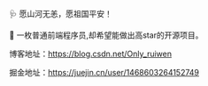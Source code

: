 🩺 愿山河无恙，愿祖国平安！

🐛 一枚普通前端程序员,却希望能做出高star的开源项目。

博客地址：https://blog.csdn.net/Only_ruiwen

掘金地址：https://juejin.cn/user/1468603264152749
